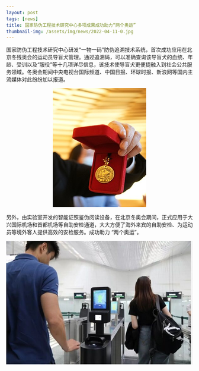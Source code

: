 ```yaml
---
layout: post
tags: [news]
title: 国家防伪工程技术研究中心多项成果成功助力“两个奥运”
thumbnail-img: /assets/img/news/2022-04-11-0.jpg
---
```


国家防伪工程技术研究中心研发“一物一码”防伪追溯技术系统，首次成功应用在北京冬残奥会的运动员导盲犬管理。通过追溯码，可以准确查询该导盲犬的血统、年龄、受训以及“服役”等十几项详尽信息，该技术使导盲犬更便捷融入到社会公共服务领域。冬奥会期间中央电视台国际频道、中国日报、环球时报、新浪网等国内主流媒体对此纷纷加以报道。

<div style="text-align: center;">
     <img src="/assets/img/news/2022-04-11-0.jpg">
</div>

另外，由实验室开发的智能证照鉴伪阅读设备，在北京冬奥会期间，正式应用于大兴国际机场和首都机场等自助安检通道，大大方便了海外来宾的自助安检、为运动员等境外客人提供高效的安检服务。成功助力 “两个奥运”。

<div style="text-align: center;">
     <img src="/assets/img/news/2022-04-11-1.jpg">
</div>
